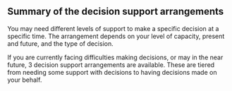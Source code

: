 ##  Summary of the decision support arrangements

You may need different levels of support to make a specific decision at a
specific time. The arrangement depends on your level of capacity, present and
future, and the type of decision.

If you are currently facing difficulties making decisions, or may in the near
future, 3 decision support arrangements are available. These are tiered from
needing some support with decisions to having decisions made on your behalf.
